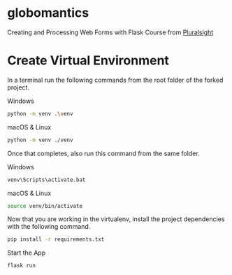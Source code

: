 # globomantics
 
Creating and Processing Web Forms with Flask Course from [Pluralsight](https://drive.google.com/file/d/1oRAn1SHuVDO4eFV53WdQRmaLm-4uWRn0/view)

# Create Virtual Environment
In a terminal run the following commands from the root folder of the forked project.

Windows

```bash 
python -m venv .\venv
```

macOS & Linux

```bash 
python -m venv ./venv
```
Once that completes, also run this command from the same folder.

Windows

```bash
venv\Scripts\activate.bat
```

macOS & Linux

```bash
source venv/bin/activate
```
Now that you are working in the virtualenv, install the project dependencies with the following command.
```bash
pip install -r requirements.txt
```

Start the App
```bash
flask run
```
